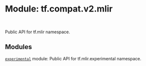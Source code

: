 <div itemscope itemtype="http://developers.google.com/ReferenceObject">
<meta itemprop="name" content="tf.compat.v2.mlir" />
<meta itemprop="path" content="Stable" />
</div>

# Module: tf.compat.v2.mlir


<table class="tfo-notebook-buttons tfo-api" align="left">
</table>



Public API for tf.mlir namespace.



## Modules

[`experimental`](../../../tf/compat/v2/mlir/experimental.md) module: Public API for tf.mlir.experimental namespace.



